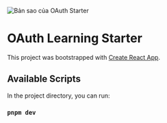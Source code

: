 ![Bản sao của OAuth Starter](https://user-images.githubusercontent.com/51282340/233416918-173ef022-3243-4c80-9201-b0d02d05550e.svg)
# OAuth Learning Starter

This project was bootstrapped with [Create React App](https://github.com/facebook/create-react-app).

## Available Scripts

In the project directory, you can run:

### `pnpm dev`
